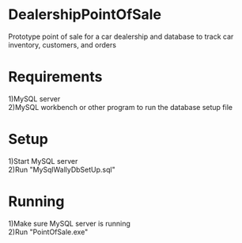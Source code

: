 # DealershipPointOfSale
  Prototype point of sale for a car dealership and database to track car inventory, customers, and orders

# Requirements
  1)MySQL server</br>
  2)MySQL workbench or other program to run the database setup file 
  
# Setup
  1)Start MySQL server</br>
  2)Run "MySqlWallyDbSetUp.sql"

# Running
  1)Make sure MySQL server is running</br>
  2)Run "PointOfSale.exe"
